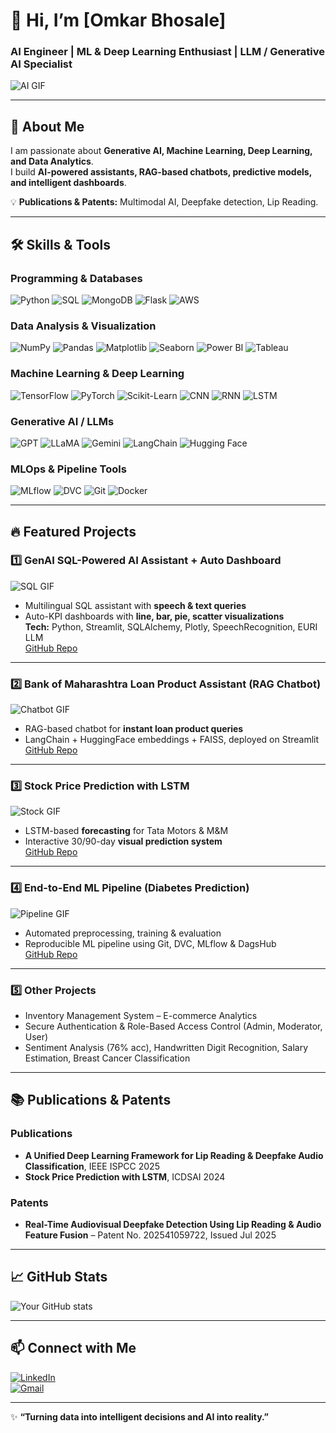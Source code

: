 # 👋 Hi, I’m [Omkar Bhosale]  
### AI Engineer | ML & Deep Learning Enthusiast | LLM / Generative AI Specialist

![AI GIF](https://media.giphy.com/media/L95W4wv8nnb9K/giphy.gif)  

---

## 🚀 About Me
I am passionate about **Generative AI, Machine Learning, Deep Learning, and Data Analytics**.  
I build **AI-powered assistants, RAG-based chatbots, predictive models, and intelligent dashboards**.  

💡 **Publications & Patents:** Multimodal AI, Deepfake detection, Lip Reading.  

---

## 🛠️ Skills & Tools

### Programming & Databases
![Python](https://img.shields.io/badge/-Python-FFD43B?style=for-the-badge&logo=python&logoColor=blue)
![SQL](https://img.shields.io/badge/-SQL-00758F?style=for-the-badge&logo=mysql&logoColor=white)
![MongoDB](https://img.shields.io/badge/-MongoDB-47A248?style=for-the-badge&logo=mongodb&logoColor=white)
![Flask](https://img.shields.io/badge/-Flask-000000?style=for-the-badge&logo=flask&logoColor=white)
![AWS](https://img.shields.io/badge/-AWS-232F3E?style=for-the-badge&logo=amazon-aws&logoColor=white)

### Data Analysis & Visualization
![NumPy](https://img.shields.io/badge/-NumPy-013243?style=for-the-badge&logo=numpy&logoColor=white)
![Pandas](https://img.shields.io/badge/-Pandas-150458?style=for-the-badge&logo=pandas&logoColor=white)
![Matplotlib](https://img.shields.io/badge/-Matplotlib-11557C?style=for-the-badge&logo=matplotlib&logoColor=white)
![Seaborn](https://img.shields.io/badge/-Seaborn-4C72B0?style=for-the-badge&logo=seaborn&logoColor=white)
![Power BI](https://img.shields.io/badge/-Power_BI-F2C811?style=for-the-badge&logo=power-bi&logoColor=white)
![Tableau](https://img.shields.io/badge/-Tableau-E97627?style=for-the-badge&logo=tableau&logoColor=white)

### Machine Learning & Deep Learning
![TensorFlow](https://img.shields.io/badge/-TensorFlow-FF6F00?style=for-the-badge&logo=tensorflow&logoColor=white)
![PyTorch](https://img.shields.io/badge/-PyTorch-EE4C2C?style=for-the-badge&logo=pytorch&logoColor=white)
![Scikit-Learn](https://img.shields.io/badge/-Scikit--Learn-F7931E?style=for-the-badge&logo=scikit-learn&logoColor=white)
![CNN](https://img.shields.io/badge/-CNN-0f0f0f?style=for-the-badge)
![RNN](https://img.shields.io/badge/-RNN-0f0f0f?style=for-the-badge)
![LSTM](https://img.shields.io/badge/-LSTM-0f0f0f?style=for-the-badge)

### Generative AI / LLMs
![GPT](https://img.shields.io/badge/-GPT-FF9900?style=for-the-badge)
![LLaMA](https://img.shields.io/badge/-LLaMA-1B9E77?style=for-the-badge)
![Gemini](https://img.shields.io/badge/-Gemini-6A5ACD?style=for-the-badge)
![LangChain](https://img.shields.io/badge/-LangChain-FF6F61?style=for-the-badge)
![Hugging Face](https://img.shields.io/badge/-HuggingFace-F7900B?style=for-the-badge)

### MLOps & Pipeline Tools
![MLflow](https://img.shields.io/badge/-MLflow-13A4B4?style=for-the-badge)
![DVC](https://img.shields.io/badge/-DVC-2B3A42?style=for-the-badge)
![Git](https://img.shields.io/badge/-Git-F05032?style=for-the-badge)
![Docker](https://img.shields.io/badge/-Docker-2496ED?style=for-the-badge)

---

## 🔥 Featured Projects

### 1️⃣ GenAI SQL-Powered AI Assistant + Auto Dashboard
![SQL GIF](https://media.giphy.com/media/xUPGcsu5yQ0jtpVR5K/giphy.gif)
- Multilingual SQL assistant with **speech & text queries**  
- Auto-KPI dashboards with **line, bar, pie, scatter visualizations**  
**Tech:** Python, Streamlit, SQLAlchemy, Plotly, SpeechRecognition, EURI LLM  
[GitHub Repo](https://github.com/omkarbhosale1623/GenAI-SQL-Query-Assistant)

---

### 2️⃣ Bank of Maharashtra Loan Product Assistant (RAG Chatbot)
![Chatbot GIF](https://media.giphy.com/media/3o7TKtnuHOHHUjR38Y/giphy.gif)
- RAG-based chatbot for **instant loan product queries**  
- LangChain + HuggingFace embeddings + FAISS, deployed on Streamlit  
[GitHub Repo](https://github.com/omkarbhosale1623/Bank-of-Maharashtra-Loan-Product-Assistant-using-RAG)

---

### 3️⃣ Stock Price Prediction with LSTM
![Stock GIF](https://media.giphy.com/media/l0MYt5jPR6QX5pnqM/giphy.gif)
- LSTM-based **forecasting** for Tata Motors & M&M  
- Interactive 30/90-day **visual prediction system**  
[GitHub Repo](https://github.com/omkarbhosale1623/Hybrid-approach-for-Stock-Price-Prediction-with-LSTM-Neural-Network-using-Deep-Learning-Techniques)

---

### 4️⃣ End-to-End ML Pipeline (Diabetes Prediction)
![Pipeline GIF](https://media.giphy.com/media/l0HlN8Qz8cN3nP1g0/giphy.gif)
- Automated preprocessing, training & evaluation  
- Reproducible ML pipeline using Git, DVC, MLflow & DagsHub  
[GitHub Repo](https://github.com/omkarbhosale1623/End-to-End-Machine-Learning-Pipeline-Using-GIT-DVC-MLFLOW-And-DAGSHUB)

---

### 5️⃣ Other Projects
- Inventory Management System – E-commerce Analytics  
- Secure Authentication & Role-Based Access Control (Admin, Moderator, User)  
- Sentiment Analysis (76% acc), Handwritten Digit Recognition, Salary Estimation, Breast Cancer Classification  

---

## 📚 Publications & Patents
### Publications
- **A Unified Deep Learning Framework for Lip Reading & Deepfake Audio Classification**, IEEE ISPCC 2025  
- **Stock Price Prediction with LSTM**, ICDSAI 2024  

### Patents
- **Real-Time Audiovisual Deepfake Detection Using Lip Reading & Audio Feature Fusion** – Patent No. 202541059722, Issued Jul 2025  

---

## 📈 GitHub Stats
![Your GitHub stats](https://github-readme-stats.vercel.app/api?username=YOUR_USERNAME&show_icons=true&theme=radical)

---

## 📫 Connect with Me
[![LinkedIn](https://img.shields.io/badge/-LinkedIn-0A66C2?style=for-the-badge&logo=linkedin&logoColor=white)]((https://www.linkedin.com/in/omkar-bhosale-75a18122a/))  
[![Gmail](https://img.shields.io/badge/-Gmail-D14836?style=for-the-badge&logo=gmail&logoColor=white)](mailto:omkarbhosale1623@gmail.com)  

---

✨ **“Turning data into intelligent decisions and AI into reality.”**
